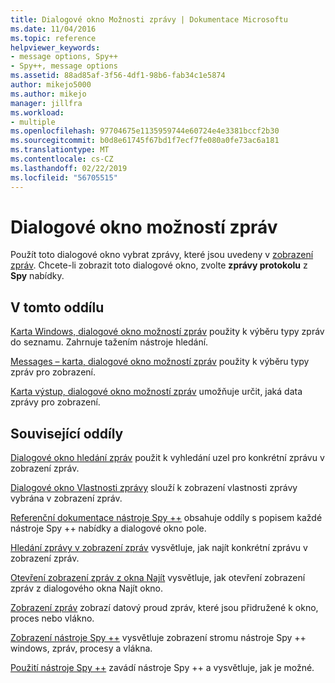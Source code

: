 ```yaml
---
title: Dialogové okno Možnosti zprávy | Dokumentace Microsoftu
ms.date: 11/04/2016
ms.topic: reference
helpviewer_keywords:
- message options, Spy++
- Spy++, message options
ms.assetid: 88ad85af-3f56-4df1-98b6-fab34c1e5874
author: mikejo5000
ms.author: mikejo
manager: jillfra
ms.workload:
- multiple
ms.openlocfilehash: 97704675e1135959744e60724e4e3381bccf2b30
ms.sourcegitcommit: b0d8e61745f67bd1f7ecf7fe080a0fe73ac6a181
ms.translationtype: MT
ms.contentlocale: cs-CZ
ms.lasthandoff: 02/22/2019
ms.locfileid: "56705515"
---
```

# <a name="message-options-dialog-box"></a>Dialogové okno možností zpráv
Použít toto dialogové okno vybrat zprávy, které jsou uvedeny v [zobrazení zpráv](../debugger/messages-view.md). Chcete-li zobrazit toto dialogové okno, zvolte **zprávy protokolu** z **Spy** nabídky.

## <a name="in-this-section"></a>V tomto oddílu
 [Karta Windows, dialogové okno možností zpráv](../debugger/windows-tab-message-options-dialog-box.md) použity k výběru typy zpráv do seznamu. Zahrnuje tažením nástroje hledání.

 [Messages – karta, dialogové okno možností zpráv](../debugger/messages-tab-message-options-dialog-box.md) použity k výběru typy zpráv pro zobrazení.

 [Karta výstup, dialogové okno možností zpráv](../debugger/output-tab-message-options-dialog-box.md) umožňuje určit, jaká data zprávy pro zobrazení.

## <a name="related-sections"></a>Související oddíly
 [Dialogové okno hledání zpráv](../debugger/message-search-dialog-box.md) použit k vyhledání uzel pro konkrétní zprávu v zobrazení zpráv.

 [Dialogové okno Vlastnosti zprávy](../debugger/message-properties-dialog-box.md) slouží k zobrazení vlastnosti zprávy vybrána v zobrazení zpráv.

 [Referenční dokumentace nástroje Spy ++](../debugger/spy-increment-reference.md) obsahuje oddíly s popisem každé nástroje Spy ++ nabídky a dialogové okno pole.

 [Hledání zprávy v zobrazení zpráv](../debugger/how-to-search-for-a-message-in-messages-view.md) vysvětluje, jak najít konkrétní zprávu v zobrazení zpráv.

 [Otevření zobrazení zpráv z okna Najít](../debugger/how-to-open-messages-view-from-find-window.md) vysvětluje, jak otevření zobrazení zpráv z dialogového okna Najít okno.

 [Zobrazení zpráv](../debugger/messages-view.md) zobrazí datový proud zpráv, které jsou přidružené k okno, proces nebo vlákno.

 [Zobrazení nástroje Spy ++](../debugger/spy-increment-views.md) vysvětluje zobrazení stromu nástroje Spy ++ windows, zpráv, procesy a vlákna.

 [Použití nástroje Spy ++](../debugger/using-spy-increment.md) zavádí nástroje Spy ++ a vysvětluje, jak je možné.